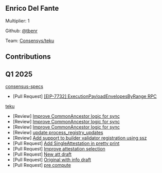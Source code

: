 ## Enrico Del Fante
Multiplier: 1

Github: [@tbenr](https://github.com/tbenr)

Team: [Consensys/teku](https://github.com/Consensys/teku/pulls?q=author%3Atbenr)

## Contributions
## Q1 2025

[consensus-specs](https://github.com/ethereum/consensus-specs)
* [Pull Request] [[EIP-7732] ExecutionPayloadEnvelopesByRange RPC](https://github.com/ethereum/consensus-specs/pull/4120)

[teku](https://github.com/ConsenSys/teku)
* [Review] [Improve CommonAncestor logic for sync](https://github.com/Consensys/teku/pull/9057#pullrequestreview-2583609017)
* [Review] [Improve CommonAncestor logic for sync](https://github.com/Consensys/teku/pull/9057#pullrequestreview-2583612213)
* [Review] [Improve CommonAncestor logic for sync](https://github.com/Consensys/teku/pull/9057#pullrequestreview-2583631915)
* [Review] [update process_registry_updates](https://github.com/Consensys/teku/pull/9060#pullrequestreview-2584397554)
* [Review] [Add support to builder validator registration using ssz](https://github.com/Consensys/teku/pull/9065#pullrequestreview-2589182866)
* [Pull Request] [Add SingleAttestation in pretty print](https://github.com/Consensys/teku/pull/9101)
* [Pull Request] [Improve attestation selection](https://github.com/Consensys/teku/pull/9114)
* [Pull Request] [New att draft](https://github.com/Consensys/teku/pull/9117)
* [Pull Request] [Original with info draft](https://github.com/Consensys/teku/pull/9118)
* [Pull Request] [pre compute](https://github.com/Consensys/teku/pull/9122)
